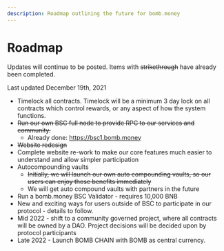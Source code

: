 ```yaml
---
description: Roadmap outlining the future for bomb.money
---
```


# Roadmap

Updates will continue to be posted.  Items with ~~strikethrough~~ have already been completed.

&#x20;Last updated December 19th, 2021

* Timelock all contracts.  Timelock will be a minimum 3 day lock on all contracts which control rewards, or any aspect of how the system functions.
* ~~Run our own BSC full node to provide RPC to our services and community.~~
  * Already done: https://bsc1.bomb.money
* ~~Website redesign~~
* Complete website re-work to make our core features much easier to understand and allow simpler participation
* Autocompounding vaults
  * ~~Initially, we will launch our own auto compounding vaults, so our users can enjoy those benefits immediately~~
  * We will get auto compound vaults with partners in the future
* Run a bomb.money BSC Validator - requires 10,000 BNB
* New and exciting ways for users outside of BSC to participate in our protocol - details to follow.
* Mid 2022 -  shift to a community governed project, where all contracts will be owned by a DAO.  Project decisions will be decided upon by protocol participants
* Late 2022 - Launch BOMB CHAIN with BOMB as central currency.

